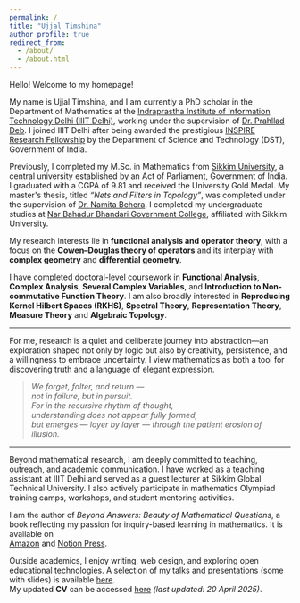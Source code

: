 ```yaml
---
permalink: /
title: "Ujjal Timshina"
author_profile: true
redirect_from: 
  - /about/
  - /about.html
---
```




Hello! Welcome to my homepage!

My name is Ujjal Timshina, and I am currently a PhD scholar in the Department of Mathematics at the [Indraprastha Institute of Information Technology Delhi (IIIT Delhi)](https://www.iiitd.ac.in/people/phd/current), working under the supervision of [Dr. Prahllad Deb](https://www.iiitd.ac.in/prahllad). I joined IIIT Delhi after being awarded the prestigious [INSPIRE Research Fellowship](https://online-inspire.gov.in/) by the Department of Science and Technology (DST), Government of India.

Previously, I completed my M.Sc. in Mathematics from [Sikkim University](https://cus.ac.in/), a central university established by an Act of Parliament, Government of India. I graduated with a CGPA of 9.81 and received the University Gold Medal. My master's thesis, titled *“Nets and Filters in Topology”*, was completed under the supervision of [Dr. Namita Behera](https://cus.ac.in/index.php/en/schools-e/physical-sciences/mathematics-dept/dr-namita-behera-2). I completed my undergraduate studies at [Nar Bahadur Bhandari Government College](https://nbbgc.org/), affiliated with Sikkim University.

My research interests lie in **functional analysis and operator theory**, with a focus on the **Cowen–Douglas theory of operators** and its interplay with **complex geometry** and **differential geometry**.

I have completed doctoral-level coursework in **Functional Analysis**, **Complex Analysis**, **Several Complex Variables**, and **Introduction to Non-commutative Function Theory**. I am also broadly interested in **Reproducing Kernel Hilbert Spaces (RKHS)**, **Spectral Theory**, **Representation Theory**, **Measure Theory** and **Algebraic Topology**. 

---


For me, research is a quiet and deliberate journey into abstraction—an exploration shaped not only by logic but also by creativity, persistence, and a willingness to embrace uncertainty. I view mathematics as both a tool for discovering truth and a language of elegant expression.  

> *We forget, falter, and return —  
not in failure, but in pursuit.  
For in the recursive rhythm of thought,  
understanding does not appear fully formed,  
but emerges — layer by layer — through the patient erosion of illusion.*

---

Beyond mathematical research, I am deeply committed to teaching, outreach, and academic communication. I have worked as a teaching assistant at IIIT Delhi and served as a guest lecturer at Sikkim Global Technical University. I also actively participate in mathematics Olympiad training camps, workshops, and student mentoring activities.

I am the author of *Beyond Answers: Beauty of Mathematical Questions*, a book reflecting my passion for inquiry-based learning in mathematics. It is available on  
 [Amazon](https://www.amazon.in/Beyond-Answers-Mathematical-Questions-Thought-ebook/dp/B0CTRY5HRB) and [Notion Press](https://notionpress.com/in/read/beyond-answers-the-beauty-of-mathematical-questions/).

Outside academics, I enjoy writing, web design, and exploring open educational technologies. A selection of my talks and presentations (some with slides) is available [here](https://sites.google.com/iiitd.ac.in/ujjal-timshina/about).  
 My updated **CV** can be accessed [here](https://drive.google.com/file/d/16XAuhtTij6adKfIaDxyOQ4UesiZiRTZ3/view?usp=sharing) *(last updated: 20 April 2025)*.
